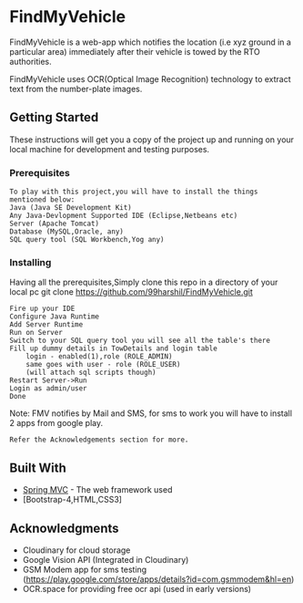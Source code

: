 # FindMyVehicle
FindMyVehicle is a web-app which notifies the location (i.e xyz ground in a particular area) immediately after their vehicle is towed by the RTO authorities.

FindMyVehicle uses OCR(Optical Image Recognition) technology to extract text from the number-plate images.

## Getting Started

These instructions will get you a copy of the project up and running on your local machine for development and testing purposes.

### Prerequisites
	To play with this project,you will have to install the things mentioned below:
	Java (Java SE Development Kit)
	Any Java-Devlopment Supported IDE (Eclipse,Netbeans etc)
	Server (Apache Tomcat)
	Database (MySQL,Oracle, any)
	SQL query tool (SQL Workbench,Yog any)

### Installing
Having all the prerequisites,Simply clone this repo in a directory of your local pc
git clone https://github.com/99harshil/FindMyVehicle.git 

	Fire up your IDE
	Configure Java Runtime
	Add Server Runtime
	Run on Server 
	Switch to your SQL query tool you will see all the table's there
	Fill up dummy details in TowDetails and login table
		login - enabled(1),role (ROLE_ADMIN) 
		same goes with user - role (ROLE_USER)
		(will attach sql scripts though)
	Restart Server->Run 
	Login as admin/user
	Done

Note:
	FMV notifies by Mail and SMS, for sms to work you will have to install 2 apps from google 		play.
	
	Refer the Acknowledgements section for more.

## Built With

* [Spring MVC](https://spring.io/web-applications) - The web framework used
* [Bootstrap-4,HTML,CSS3]

## Acknowledgments

* Cloudinary for cloud storage
* Google Vision API (Integrated in Cloudinary)
* GSM Modem app for sms testing (https://play.google.com/store/apps/details?id=com.gsmmodem&hl=en) 
* OCR.space for providing free ocr api (used in early versions)


